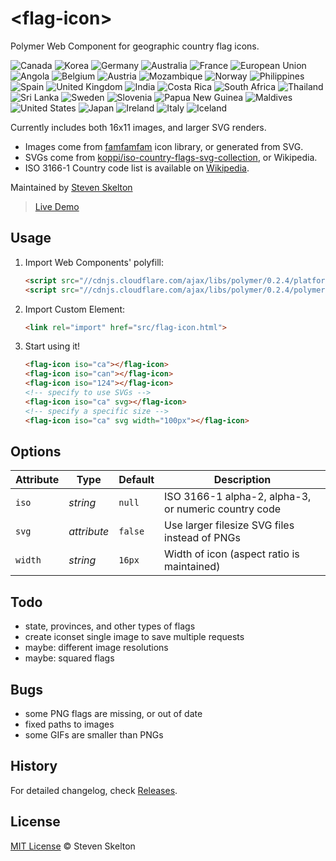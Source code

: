 &lt;flag-icon&gt;
===========

Polymer Web Component for geographic country flag icons.

![Canada](https://raw.githubusercontent.com/stevenrskelton/flag-icon/master/png/ca.png "Canada")
![Korea](https://raw.githubusercontent.com/stevenrskelton/flag-icon/master/png/kr.png "Korea")
![Germany](https://raw.githubusercontent.com/stevenrskelton/flag-icon/master/png/de.png "Germany")
![Australia](https://raw.githubusercontent.com/stevenrskelton/flag-icon/master/png/au.png "Australia")
![France](https://raw.githubusercontent.com/stevenrskelton/flag-icon/master/png/fr.png "France")
![European Union](https://raw.githubusercontent.com/stevenrskelton/flag-icon/master/png/europeanunion.png "European Union")
![Angola](https://raw.githubusercontent.com/stevenrskelton/flag-icon/master/png/ao.png "Angola")
![Belgium](https://raw.githubusercontent.com/stevenrskelton/flag-icon/master/png/be.png "Belgium")
![Austria](https://raw.githubusercontent.com/stevenrskelton/flag-icon/master/png/at.png "Austria")
![Mozambique](https://raw.githubusercontent.com/stevenrskelton/flag-icon/master/png/mz.png "Mozambique")
![Norway](https://raw.githubusercontent.com/stevenrskelton/flag-icon/master/png/no.png "Norway")
![Philippines](https://raw.githubusercontent.com/stevenrskelton/flag-icon/master/png/ph.png "Philippines")
![Spain](https://raw.githubusercontent.com/stevenrskelton/flag-icon/master/png/es.png "Spain")
![United Kingdom](https://raw.githubusercontent.com/stevenrskelton/flag-icon/master/png/gb.png "United Kingdom")
![India](https://raw.githubusercontent.com/stevenrskelton/flag-icon/master/png/in.png "India")
![Costa Rica](https://raw.githubusercontent.com/stevenrskelton/flag-icon/master/png/cr.png "Costa Rica")
![South Africa](https://raw.githubusercontent.com/stevenrskelton/flag-icon/master/png/za.png "South Africa")
![Thailand](https://raw.githubusercontent.com/stevenrskelton/flag-icon/master/png/th.png "Thailand")
![Sri Lanka](https://raw.githubusercontent.com/stevenrskelton/flag-icon/master/png/lk.png "Sri Lanka")
![Sweden](https://raw.githubusercontent.com/stevenrskelton/flag-icon/master/png/se.png "Sweden")
![Slovenia](https://raw.githubusercontent.com/stevenrskelton/flag-icon/master/png/si.png "Slovenia")
![Papua New Guinea](https://raw.githubusercontent.com/stevenrskelton/flag-icon/master/png/pg.png "Papua New Guinea")
![Maldives](https://raw.githubusercontent.com/stevenrskelton/flag-icon/master/png/mv.png "Maldives")
![United States](https://raw.githubusercontent.com/stevenrskelton/flag-icon/master/png/us.png "India")
![Japan](https://raw.githubusercontent.com/stevenrskelton/flag-icon/master/png/jp.png "Japan")
![Ireland](https://raw.githubusercontent.com/stevenrskelton/flag-icon/master/png/ie.png "Ireland")
![Italy](https://raw.githubusercontent.com/stevenrskelton/flag-icon/master/png/it.png "Italy")
![Iceland](https://raw.githubusercontent.com/stevenrskelton/flag-icon/master/png/is.png "Iceland")

Currently includes both 16x11 images, and larger SVG renders.
* Images come from [famfamfam](http://www.famfamfam.com/lab/icons/flags/) icon library, or generated from SVG.
* SVGs come from [koppi/iso-country-flags-svg-collection](https://github.com/koppi/iso-country-flags-svg-collection), or Wikipedia.
* ISO 3166-1 Country code list is available on [Wikipedia](http://en.wikipedia.org/wiki/ISO_3166-1).

Maintained by [Steven Skelton](https://github.com/stevenrskelton)

> [Live Demo](http://files.stevenskelton.ca/flag-icon/examples/index.html)

## Usage

1. Import Web Components' polyfill:

	```html
	<script src="//cdnjs.cloudflare.com/ajax/libs/polymer/0.2.4/platform.js"></script>
	<script src="//cdnjs.cloudflare.com/ajax/libs/polymer/0.2.4/polymer.js"></script>
	```

2. Import Custom Element:

	```html
	<link rel="import" href="src/flag-icon.html">
	```

3. Start using it!

	```html
	<flag-icon iso="ca"></flag-icon>
	<flag-icon iso="can"></flag-icon>
	<flag-icon iso="124"></flag-icon>
	<!-- specify to use SVGs -->
	<flag-icon iso="ca" svg></flag-icon>
	<!-- specify a specific size -->
	<flag-icon iso="ca" svg width="100px"></flag-icon>
	```

## Options

Attribute			| Type			| Default		| Description
---					| ---			| ---			| ---
`iso`				| *string*		| `null`		| ISO 3166-1 alpha-2, alpha-3, or numeric country code
`svg`				| *attribute*	| `false`		| Use larger filesize SVG files instead of PNGs
`width`				| *string*		| `16px`		| Width of icon (aspect ratio is maintained)

## Todo
- state, provinces, and other types of flags
- create iconset single image to save multiple requests
- maybe: different image resolutions
- maybe: squared flags

## Bugs
- some PNG flags are missing, or out of date
- fixed paths to images
- some GIFs are smaller than PNGs

## History

For detailed changelog, check [Releases](https://github.com/stevenrskelton/flag-icon/releases).

## License

[MIT License](http://opensource.org/licenses/MIT) © Steven Skelton